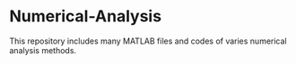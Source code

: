 # Numerical-Analysis
This repository includes many MATLAB files and codes of varies numerical analysis methods.
